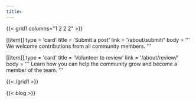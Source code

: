 ```yaml
---
title:
---
```


{{< grid1 columns="1 2 2 2" >}}

[[item]]
type = 'card'
title = 'Submit a post'
link = '/about/submit/'
body = '''
We welcome contributions from all community members.
'''

[[item]]
type = 'card'
title = 'Volunteer to review'
link = '/about/review/'
body = '''
Learn how you can help the community grow and become a member of the team.
'''

{{< /grid1 >}}

{{< blog >}}
